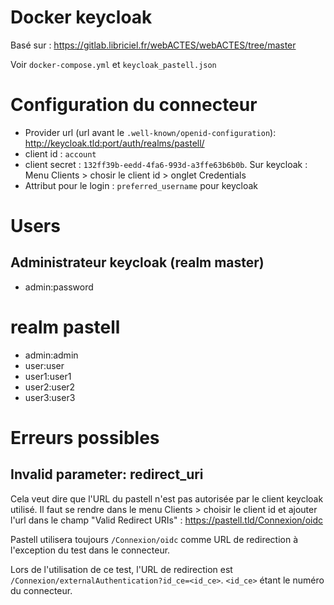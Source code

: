 # Docker keycloak

Basé sur : https://gitlab.libriciel.fr/webACTES/webACTES/tree/master

Voir `docker-compose.yml` et `keycloak_pastell.json`


# Configuration du connecteur

* Provider url (url avant le `.well-known/openid-configuration`):  http://keycloak.tld:port/auth/realms/pastell/
* client id :  `account`
* client secret : `132ff39b-eedd-4fa6-993d-a3ffe63b6b0b`. Sur keycloak : Menu Clients > chosir le client id > onglet Credentials
* Attribut pour le login : `preferred_username` pour keycloak

# Users

## Administrateur keycloak (realm master)

* admin:password

# realm pastell

* admin:admin
* user:user
* user1:user1
* user2:user2
* user3:user3

# Erreurs possibles

## Invalid parameter: redirect_uri

Cela veut dire que l'URL du pastell n'est pas autorisée par le client keycloak utilisé.
Il faut se rendre dans le menu Clients > choisir le client id et ajouter l'url dans le champ "Valid Redirect URIs" : https://pastell.tld/Connexion/oidc

Pastell utilisera toujours `/Connexion/oidc` comme URL de redirection à l'exception du test dans le connecteur.

Lors de l'utilisation de ce test, l'URL de redirection est `/Connexion/externalAuthentication?id_ce=<id_ce>`.
`<id_ce>` étant le numéro du connecteur.
